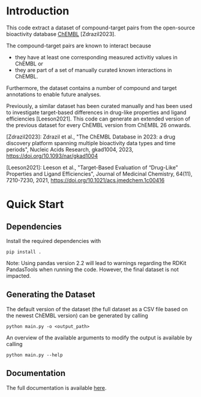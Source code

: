 # Introduction
This code extract a dataset of compound-target pairs from the open-source bioactivity database [ChEMBL](https://www.ebi.ac.uk/chembl/) [Zdrazil2023]. 

The compound-target pairs are known to interact because 

- they have at least one corresponding measured activitiy values in ChEMBL or 
- they are part of a set of manually curated known interactions in ChEMBL.

Furthermore, the dataset contains a number of compound and target annotations to enable future analyses. 

Previously, a similar dataset has been curated manually and has been used to investigate target-based differences in drug-like properties and ligand efficiencies [Leeson2021]. 
This code can generate an extended version of the previous dataset for every ChEMBL version from ChEMBL 26 onwards.  

[Zdrazil2023]: Zdrazil et al., "The ChEMBL Database in 2023: a drug discovery platform spanning multiple bioactivity data types and time periods",
    Nucleic Acids Research, gkad1004, 2023, https://doi.org/10.1093/nar/gkad1004

[Leeson2021]: Leeson et al., "Target-Based Evaluation of “Drug-Like” Properties and Ligand Efficiencies", 
    Journal of Medicinal Chemistry, 64(11), 7210-7230, 2021, https://doi.org/10.1021/acs.jmedchem.1c00416


# Quick Start
## Dependencies
Install the required dependencies with
```
pip install .
```

Note: Using pandas version 2.2 will lead to warnings regarding the RDKit PandasTools when running the code. 
However, the final dataset is not impacted. 


## Generating the Dataset
The default version of the dataset (the full dataset as a CSV file based on the newest ChEMBL version) can be generated by calling 
```
python main.py -o <output_path>
```

An overview of the available arguments to modify the output is available by calling 

```
python main.py --help
```

## Documentation
The full documentation is available [here](https://chembl.github.io/compound_target_pairs_dataset/).
